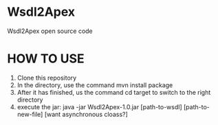 Wsdl2Apex
=========

Wsdl2Apex open source code

HOW TO USE
==========

1. Clone this repository
2. In the directory, use the command mvn install package
3. After it has finished, us the command cd target to switch to the right directory
4. execute the jar: java -jar Wsdl2Apex-1.0.jar [path-to-wsdl] [path-to-new-file] [want asynchronous cloass?]
